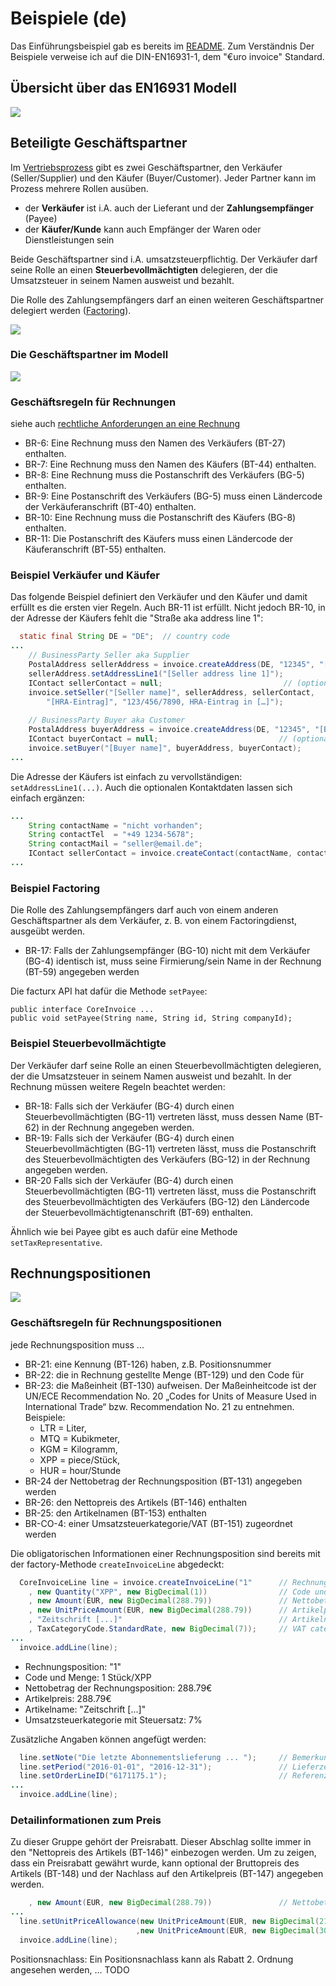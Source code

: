 # Beispiele (de)

Das Einführungsbeispiel gab es bereits im [README](https://github.com/klst-de/e-invoice#example). Zum Verständnis Der Beispiele verweise ich auf die DIN-EN16931-1, dem "€uro invoice" Standard.

## Übersicht über das EN16931 Modell

![](../image/CoreInvoice-de.PNG)

## Beteiligte Geschäftspartner

Im [Vertriebsprozess](https://klst.gitbook.io/adempiere/usr/2.3-sales) gibt es zwei Geschäftspartner, den Verkäufer (Seller/Supplier) und den Käufer (Buyer/Customer). Jeder Partner kann im Prozess mehrere Rollen ausüben.

- der **Verkäufer** ist i.A. auch der Lieferant und der **Zahlungsempfänger** (Payee)
- der **Käufer/Kunde** kann auch Empfänger der Waren oder Dienstleistungen sein

Beide Geschäftspartner sind i.A. umsatzsteuerpflichtig. Der Verkäufer darf seine Rolle an einen **Steuerbevollmächtigten** delegieren, der die Umsatzsteuer in seinem Namen ausweist und bezahlt.

Die Rolle des Zahlungsempfängers darf an einen weiteren Geschäftspartner delegiert werden ([Factoring](https://de.wikipedia.org/wiki/Factoring)).

![](../image/PartiesAndRoles.PNG)

### Die Geschäftspartner im Modell

![](../image/CoreInvoice_BP-de.PNG)

### Geschäftsregeln für Rechnungen

siehe auch [rechtliche Anforderungen an eine Rechnung](https://de.wikipedia.org/wiki/Fakturierung#Mindestanforderungen)

- BR-6: Eine Rechnung muss den Namen des Verkäufers (BT-27) enthalten.
- BR-7: Eine Rechnung muss den Namen des Käufers (BT-44) enthalten.
- BR-8: Eine Rechnung muss die Postanschrift des Verkäufers (BG-5) enthalten.
- BR-9: Eine Postanschrift des Verkäufers (BG-5) muss einen Ländercode der Verkäuferanschrift (BT-40) enthalten.
- BR-10: Eine Rechnung muss die Postanschrift des Käufers (BG-8) enthalten.
- BR-11: Die Postanschrift des Käufers muss einen Ländercode der Käuferanschrift (BT-55) enthalten.

### Beispiel Verkäufer und Käufer

Das folgende Beispiel definiert den Verkäufer und den Käufer und damit erfüllt es die ersten vier Regeln. Auch BR-11 ist erfüllt. Nicht jedoch BR-10, in der Adresse der Käufers fehlt die "Straße aka address line 1":

```java
  static final String DE = "DE";  // country code 
...
	// BusinessParty Seller aka Supplier
	PostalAddress sellerAddress = invoice.createAddress(DE, "12345", "[Seller city]");
	sellerAddress.setAddressLine1("[Seller address line 1]");
	IContact sellerContact = null;                           // (optional)
	invoice.setSeller("[Seller name]", sellerAddress, sellerContact, 
		"[HRA-Eintrag]", "123/456/7890, HRA-Eintrag in […]");
		  
	// BusinessParty Buyer aka Customer 
	PostalAddress buyerAddress = invoice.createAddress(DE, "12345", "[Buyer city]");
	IContact buyerContact = null;                           // (optional)
	invoice.setBuyer("[Buyer name]", buyerAddress, buyerContact);
...
```

Die Adresse der Käufers ist einfach zu vervollständigen: `setAddressLine1(...)`. Auch die optionalen Kontaktdaten lassen sich einfach ergänzen:

```java
...
	String contactName = "nicht vorhanden";
	String contactTel  = "+49 1234-5678";
	String contactMail = "seller@email.de";
	IContact sellerContact = invoice.createContact(contactName, contactTel, contactMail);
...
```

### Beispiel Factoring

Die Rolle des Zahlungsempfängers darf auch von einem anderen Geschäftspartner als dem Verkäufer, z. B. von einem Factoringdienst, ausgeübt werden.

- BR-17: Falls der Zahlungsempfänger (BG-10) nicht mit dem Verkäufer (BG-4) identisch ist, muss seine Firmierung/sein Name in der Rechnung (BT-59) angegeben werden

Die facturx API hat dafür die Methode `setPayee`:

	public interface CoreInvoice ...
	public void setPayee(String name, String id, String companyId);


### Beispiel Steuerbevollmächtigte

Der Verkäufer darf seine Rolle an einen Steuerbevollmächtigten delegieren, der die Umsatzsteuer in seinem Namen ausweist und bezahlt. In der Rechnung müssen weitere Regeln beachtet werden:

- BR-18: Falls sich der Verkäufer (BG-4) durch einen Steuerbevollmächtigten (BG-11) vertreten lässt, muss dessen Name (BT-62) in der Rechnung angegeben werden.
- BR-19: Falls sich der Verkäufer (BG-4) durch einen Steuerbevollmächtigten (BG-11) vertreten lässt, muss die Postanschrift des Steuerbevollmächtigten des Verkäufers (BG-12) in der Rechnung angegeben werden.
- BR-20 Falls sich der Verkäufer (BG-4) durch einen Steuerbevollmächtigten (BG-11) vertreten lässt, muss die Postanschrift des Steuerbevollmächtigten des Verkäufers (BG-12) den Ländercode der Steuerbevollmächtigtenanschrift (BT-69) enthalten.

Ähnlich wie bei Payee gibt es auch dafür eine Methode `setTaxRepresentative`.

## Rechnungspositionen

![](../image/CoreInvoice_LINE-de.PNG)

### Geschäftsregeln für Rechnungspositionen

jede Rechnungsposition muss ...
- BR-21: eine Kennung (BT-126) haben, z.B. Positionsnummer
- BR-22: die in Rechnung gestellte Menge (BT-129) und den Code für 
- BR-23: die Maßeinheit (BT-130) aufweisen. Der Maßeinheitcode ist der UN/ECE Recommendation No. 20 „Codes for Units of Measure Used in International Trade“ bzw. Recommendation No. 21 zu entnehmen. Beispiele: 
  - LTR = Liter, 
  - MTQ = Kubikmeter, 
  - KGM = Kilogramm, 
  - XPP = piece/Stück, 
  - HUR = hour/Stunde
- BR-24 der Nettobetrag der Rechnungsposition (BT-131) angegeben werden
- BR-26: den Nettopreis des Artikels (BT-146) enthalten
- BR-25: den Artikelnamen (BT-153) enthalten
- BR-CO-4: einer Umsatzsteuerkategorie/VAT (BT-151) zugeordnet werden


Die obligatorischen Informationen einer Rechnungsposition sind bereits mit der factory-Methode `createInvoiceLine` abgedeckt:

```java
  CoreInvoiceLine line = invoice.createInvoiceLine("1"      // Rechnungsposition
    , new Quantity("XPP", new BigDecimal(1))                // Code und Menge
    , new Amount(EUR, new BigDecimal(288.79))               // Nettobetrag Rechnungsposition
    , new UnitPriceAmount(EUR, new BigDecimal(288.79))      // Artikelpreis
    , "Zeitschrift [...]"                                   // Artikelname
    , TaxCategoryCode.StandardRate, new BigDecimal(7));     // VAT category code, rate 7%
...  
  invoice.addLine(line);
```

- Rechnungsposition: "1"
- Code und Menge: 1 Stück/XPP
- Nettobetrag der Rechnungsposition: 288.79€
- Artikelpreis: 288.79€
- Artikelname: "Zeitschrift [...]"
- Umsatzsteuerkategorie mit Steuersatz: 7%

Zusätzliche Angaben können angefügt werden:

```java
  line.setNote("Die letzte Abonnementslieferung ... ");     // Bemerkungen
  line.setPeriod("2016-01-01", "2016-12-31");               // Lieferzeitraum
  line.setOrderLineID("6171175.1");                         // Referenz Bestellposition
...  
  invoice.addLine(line);
```

### Detailinformationen zum Preis

Zu dieser Gruppe gehört der Preisrabatt. Dieser Abschlag sollte immer in den "Nettopreis des Artikels (BT-146)" einbezogen werden. Um zu zeigen, dass ein Preisrabatt gewährt wurde, kann optional der Bruttopreis des Artikels (BT-148) und der Nachlass auf den Artikelpreis (BT-147) angegeben werden.

```java
    , new Amount(EUR, new BigDecimal(288.79))               // Nettobetrag Rechnungsposition
...
  line.setUnitPriceAllowance(new UnitPriceAmount(EUR, new BigDecimal(21.21)) // Nachlass
                            ,new UnitPriceAmount(EUR, new BigDecimal(300))); // Bruttopreis
  invoice.addLine(line);
```

Positionsnachlass:
Ein Positionsnachlass kann als Rabatt 2. Ordnung angesehen werden, ... TODO